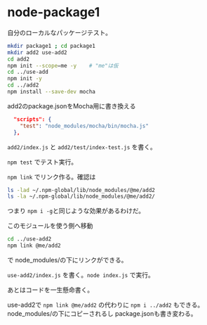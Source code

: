 # node-package1

自分のローカルなパッケージテスト。

```bash
mkdir package1 ; cd package1
mkdir add2 use-add2
cd add2
npm init --scope=me -y    # "me"は仮
cd ../use-add
npm init -y
cd ../add2
npm install --save-dev mocha
```

add2のpackage.jsonをMocha用に書き換える
```json
  "scripts": {
    "test": "node_modules/mocha/bin/mocha.js"
  },
```

`add2/index.js` と `add2/test/index-test.js` を書く。

`npm test` でテスト実行。

`npm link` でリンク作る。確認は
```bash
ls -lad ~/.npm-global/lib/node_modules/@me/add2
ls -la ~/.npm-global/lib/node_modules/@me/add2/
```
つまり `npm i -g`と同じような効果があるわけだ。


このモジュールを使う側へ移動
```bash
cd ../use-add2
npm link @me/add2
```
で node_modules/の下にリンクができる。

`use-add2/index.js` を書く。`node index.js` で実行。


あとはコードを一生懸命書く。

use-add2で `npm link @me/add2` の代わりに `npm i ../add2` もできる。
node_modules/の下にコピーされるし
package.jsonも書き変わる。
